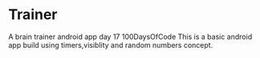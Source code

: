 # Trainer
A brain trainer android app day 17 100DaysOfCode
This is a basic android app build using timers,visiblity and random numbers concept.
